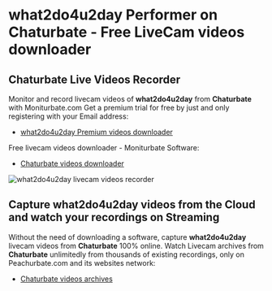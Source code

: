 # what2do4u2day Performer on Chaturbate - Free LiveCam videos downloader

## Chaturbate Live Videos Recorder

Monitor and record livecam videos of **what2do4u2day** from **Chaturbate** with Moniturbate.com
Get a premium trial for free by just and only registering with your Email address:
* [what2do4u2day Premium videos downloader](https://moniturbate.com/request-demo-licence-key.html)

Free livecam videos downloader - Moniturbate Software:
* [Chaturbate videos downloader](https://moniturbate.com/moniturbate-download-software.html)

![what2do4u2day livecam videos recorder](https://peachurnet.com/templates/moniturbate-software.png)


## Capture what2do4u2day videos from the Cloud and watch your recordings on Streaming

Without the need of downloading a software, capture **what2do4u2day** livecam videos from **Chaturbate** 100% online.
Watch Livecam archives from **Chaturbate** unlimitedly from thousands of existing recordings, only on Peachurbate.com and its websites network:
* [Chaturbate videos archives](https://peachurnet.com/)